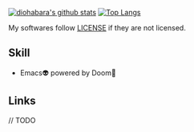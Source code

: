 [![diohabara's github stats](https://github-readme-stats.vercel.app/api?username=diohabara)](https://github.com/anuraghazra/github-readme-stats)
[![Top Langs](https://github-readme-stats.vercel.app/api/top-langs/?username=diohabara)](https://github.com/anuraghazra/github-readme-stats)

My softwares follow [LICENSE](https://github.com/diohabara/diohabara/blob/master/LICENSE) if they are not licensed.

## Skill

- Emacs:alien: powered by Doom:japanese_goblin:

## Links

// TODO
